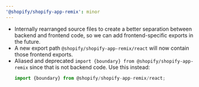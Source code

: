 ```yaml
---
'@shopify/shopify-app-remix': minor
---
```


- Internally rearranged source files to create a better separation between backend and frontend code, so we can add frontend-specific exports in the future.
- A new export path `@shopify/shopify-app-remix/react` will now contain those frontend exports.
- Aliased and deprecated `import {boundary} from @shopify/shopify-app-remix` since that is not backend code. Use this instead:
  ```ts
  import {boundary} from @shopify/shopify-app-remix/react;
  ```
